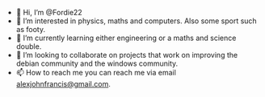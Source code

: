- 👋 Hi, I’m @Fordie22
- 👀 I’m interested in physics, maths and computers. Also some sport such as footy.
- 🌱 I’m currently learning either engineering or a maths and science double.
- 💞️ I’m looking to collaborate on projects that work on improving the debian community and the windows community.
- 📫 How to reach me you can reach me via email alexjohnfrancis@gmail.com.

<!---
Fordie22/Fordie22 is a ✨ special ✨ repository because its `README.md` (this file) appears on your GitHub profile.
You can click the Preview link to take a look at your changes.
--->
